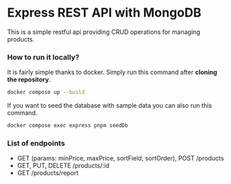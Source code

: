 # Express REST API with MongoDB

This is a simple restful api providing CRUD operations for managing products.

### How to run it locally?

It is fairly simple thanks to docker. Simply run this command after **cloning the repository**.

```sh
docker compose up --build
```

If you want to seed the database with sample data you can also run this command.

```sh
docker compose exec express pnpm seedDb
```

### List of endpoints

- GET (params: minPrice, maxPrice, sortField, sortOrder), POST /products
- GET, PUT, DELETE /products/:id
- GET /products/report

